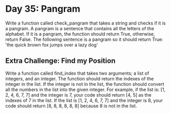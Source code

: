 # Day 35: Pangram
Write a function called check_pangram that takes a string
and checks if it is a pangram. A pangram is a sentence that
contains all the letters of the alphabet. If it is a pangram,
the function should return True, otherwise, return False. The
following sentence is a pangram so it should return True:
'the quick brown fox jumps over a lazy dog'

## Extra Challenge: Find my Position
Write a function called find_index that takes two arguments;
a list of integers, and an integer. The function should return the
indexes of the integer in the list. If the integer is not in the list,
the function should convert all the numbers in the list into the
given integer.
For example, if the list is: [1, 2, 4, 6, 7, 7] and the integer is 7,
your code should return [4, 5] as the indexes of 7 in the list. If
the list is [1, 2, 4, 6, 7, 7] and the integer is 8, your code should
return [8, 8, 8, 8, 8, 8] because 8 is not in the list.